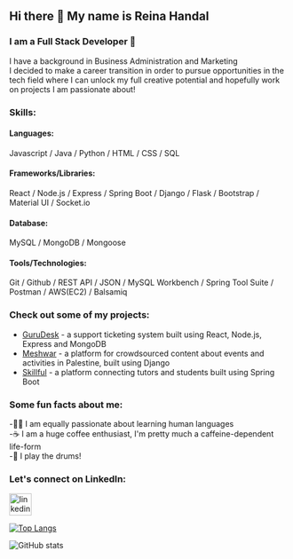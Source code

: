 ## Hi there 👋 My name is Reina Handal
### I am a Full Stack Developer 🚀

I have a background in Business Administration and Marketing <br>
I decided to make a career transition in order to pursue opportunities in the tech field where I can unlock my full creative potential and hopefully work on projects I am passionate about!

### Skills:
#### Languages:
Javascript / Java / Python / HTML / CSS / SQL 
#### Frameworks/Libraries: 
React / Node.js / Express / Spring Boot / Django / Flask / Bootstrap / Material UI / Socket.io
#### Database: 
MySQL / MongoDB / Mongoose
#### Tools/Technologies:
Git / Github / REST API / JSON / MySQL Workbench / Spring Tool Suite / Postman / AWS(EC2) / Balsamiq

### Check out some of my projects: 
- [GuruDesk](https://github.com/reinahandal/GuruDesk) - a support ticketing system built using React, Node.js, Express and MongoDB
- [Meshwar](https://github.com/reinahandal/meshwar) - a platform for crowdsourced content about events and activities in Palestine, built using Django
- [Skillful](https://github.com/reinahandal/skillful_project) - a platform connecting tutors and students built using Spring Boot

### Some fun facts about me: 
-👩‍💻 I am equally passionate about learning human languages<br>
-☕ I am a huge coffee enthusiast, I'm pretty much a caffeine-dependent life-form<br>
-🥁 I play the drums!<br>

### Let's connect on LinkedIn:
[<img src='https://cdn.jsdelivr.net/npm/simple-icons@3.0.1/icons/linkedin.svg' alt='linkedin' height='40'>](https://www.linkedin.com/in/reina-handal/)  

[![Top Langs](https://github-readme-stats.vercel.app/api/top-langs/?username=reinahandal)](https://github.com/anuraghazra/github-readme-stats)

![GitHub stats](https://github-readme-stats.vercel.app/api?username=reinahandal&show_icons=true)  

